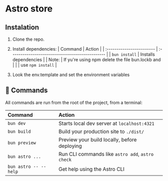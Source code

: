 # Astro store

## Instalation

1. Clone the repo.
2. Install dependencies:
| Command                   | Action                                           |
| :------------------------ | :----------------------------------------------- |
| `bun install`             | Installs dependencies                            |
|  Note:                    | If yu're using npm delete the file bun.lockb and |
|                           | use `npm install`                                |

3. Look the env.template and set the environment variables

## 🧞 Commands

All commands are run from the root of the project, from a terminal:

| Command                   | Action                                           |
| :------------------------ | :----------------------------------------------- |
| `bun dev`             | Starts local dev server at `localhost:4321`      |
| `bun build`           | Build your production site to `./dist/`          |
| `bun preview`         | Preview your build locally, before deploying     |
| `bun astro ...`       | Run CLI commands like `astro add`, `astro check` |
| `bun astro -- --help` | Get help using the Astro CLI                     |

